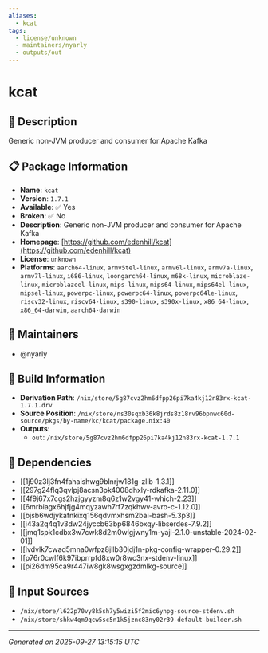 ```yaml
---
aliases:
  - kcat
tags:
  - license/unknown
  - maintainers/nyarly
  - outputs/out
---
```


# kcat

## 📝 Description

Generic non-JVM producer and consumer for Apache Kafka

## 📋 Package Information

- **Name**: `kcat`
- **Version**: `1.7.1`
- **Available**: ✅ Yes
- **Broken**: ✅ No
- **Description**: Generic non-JVM producer and consumer for Apache Kafka
- **Homepage**: [https://github.com/edenhill/kcat](https://github.com/edenhill/kcat)
- **License**: `unknown`
- **Platforms**: `aarch64-linux`, `armv5tel-linux`, `armv6l-linux`, `armv7a-linux`, `armv7l-linux`, `i686-linux`, `loongarch64-linux`, `m68k-linux`, `microblaze-linux`, `microblazeel-linux`, `mips-linux`, `mips64-linux`, `mips64el-linux`, `mipsel-linux`, `powerpc-linux`, `powerpc64-linux`, `powerpc64le-linux`, `riscv32-linux`, `riscv64-linux`, `s390-linux`, `s390x-linux`, `x86_64-linux`, `x86_64-darwin`, `aarch64-darwin`
## 👥 Maintainers

- @nyarly


## 🔧 Build Information

- **Derivation Path**: `/nix/store/5g87cvz2hm6dfpp26pi7ka4kj12n83rx-kcat-1.7.1.drv`
- **Source Position**: `/nix/store/ns30sqxb36k8jrds8z18rv96bpnwc60d-source/pkgs/by-name/kc/kcat/package.nix:40`
- **Outputs**:
  - `out`:  `/nix/store/5g87cvz2hm6dfpp26pi7ka4kj12n83rx-kcat-1.7.1`

## 🔗 Dependencies

- [[1j90z3lj3fn4fahaishwg9blnrjw181g-zlib-1.3.1]]
- [[297g24flq3qvlpj8acsn3pk4008dhxly-rdkafka-2.11.0]]
- [[4f9j67x7cgs2hzjgyyzm8q6z1w2vgy41-which-2.23]]
- [[6mrbiagx6hjfjg4mqyzawh7rf7zqkhwv-avro-c-1.12.0]]
- [[bjsb6wdjykafnkixq156qdvmxhsm2bai-bash-5.3p3]]
- [[i43a2q4q1v3dw24jyccb63bp6846bxqy-libserdes-7.9.2]]
- [[jmq1spk1cdbx3w7cwk8d2m0wlgjwny1m-yajl-2.1.0-unstable-2024-02-01]]
- [[lvdvlk7cwad5mna0wfpz8jllb30jdj1n-pkg-config-wrapper-0.29.2]]
- [[p76r0cwlf6k97ibprrpfd8xw0r8wc3nx-stdenv-linux]]
- [[pi26dm95ca9r447iw8gk8wsgxgzdmlkg-source]]

## 📁 Input Sources

- `/nix/store/l622p70vy8k5sh7y5wizi5f2mic6ynpg-source-stdenv.sh`
- `/nix/store/shkw4qm9qcw5sc5n1k5jznc83ny02r39-default-builder.sh`

---
*Generated on 2025-09-27 13:15:15 UTC*
